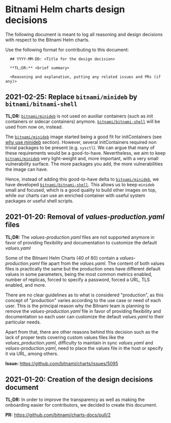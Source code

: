 # Bitnami Helm charts design decisions

The following document is meant to log all reasoning and design decisions with respect to the Bitnami Helm charts.

Use the following format for contributing to this document:

```
  ## YYYY-MM-DD: <Title for the design decision>

  **TL;DR:** <brief summary> 

  <Reasoning and explanation, putting any related issues and PRs (if any)>
```

## 2021-02-25: Replace `bitnami/minideb` by `bitnami/bitnami-shell`

**TL;DR:** [`bitnami/minideb`](https://github.com/bitnami/minideb) is not used on auxiliar containers (such as init containers or sidecar containers) anymore. [`bitnami/bitnami-shell`](https://github.com/bitnami/bitnami-docker-bitnami-shell) will be used from now on, instead.

The [`bitnami/minideb`](https://github.com/bitnami/minideb) image started being a good fit for initContainers (see [why use minideb](https://github.com/bitnami/minideb#why-use-minideb) section).
However, several initContainers required non trivial packages to be present (e.g. `sysctl`). We can argue that many of these requirements would be a good-to-have. Nevertheless, we aim to keep [`bitnami/minideb`](https://github.com/bitnami/minideb) very light-weight and, more important, with a very small vulnerability surface. The more packages you add, the more vulnerabilities the image can have.

Hence, instead of adding this good-to-have delta to [`bitnami/minideb`](https://github.com/bitnami/minideb), we have developed [`bitnami/bitnami-shell`](https://github.com/bitnami/bitnami-docker-bitnami-shell). This allows us to keep `minideb` small and focused, which is a good quality to build other images on top, while our charts can use an enriched container with useful system packages or useful shell scripts.

## 2021-01-20: Removal of _values-production.yaml_ files

**TL;DR:** The _values-production.yaml_ files are not supported anymore in favor of providing flexibility and documentation to customize the default _values.yaml_

Some of the Bitnami Helm Charts (40 of 80) contain a _values-production.yaml_ file apart from the _values.yaml_. The content of both values files is practically the same but the production ones have different default values in some parameters, being the most common metrics enabled, number of replicas, forced to specify a password, forced a URL, TLS enabled, and more.

There are no clear guidelines as to what is considered "production", as this concept of "production" varies according to the use case or need of each user. This is the principal reason why the Bitnami team is planning to remove the _values-production.yaml_ file in favor of providing flexibility and documentation so each user can customize the default _values.yaml_ to their particular needs.

Apart from that, there are other reasons behind this decision such as the lack of proper tests covering custom values files like the _values_production.yaml_, difficulty to maintain in sync _values.yaml_ and _values-production.yaml_, need to place the values file in the host or specify it via URL, among others.

**Issue:** https://github.com/bitnami/charts/issues/5095

## 2021-01-20: Creation of the design decisions document

**TL;DR:** In order to improve the transparency as well as making the onboarding easier for contributors, we decided to create this document.

**PR:** https://github.com/bitnami/charts-docs/pull/2
